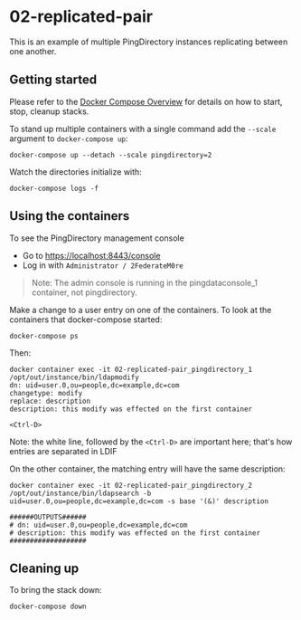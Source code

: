 # 02-replicated-pair

This is an example of multiple PingDirectory instances replicating between one another.

## Getting started

Please refer to the [Docker Compose Overview](../README.md) for details on how to start, stop, cleanup stacks.

To stand up multiple containers with a single command add the `--scale` argument to `docker-compose up`:

`docker-compose up --detach --scale pingdirectory=2`

Watch the directories initialize with:

`docker-compose logs -f`

## Using the containers

To see the PingDirectory management console

* Go to [https://localhost:8443/console](https://localhost:8443/console)
* Log in with `Administrator / 2FederateM0re`

> Note: The admin console is running in the pingdataconsole_1 container, not pingdirectory.

Make a change to a user entry on one of the containers. To look at the containers that docker-compose started:

`docker-compose ps`

Then:

```text
docker container exec -it 02-replicated-pair_pingdirectory_1 /opt/out/instance/bin/ldapmodify
dn: uid=user.0,ou=people,dc=example,dc=com
changetype: modify
replace: description
description: this modify was effected on the first container

<Ctrl-D>
```

Note: the white line, followed by the `<Ctrl-D>` are important here; that's how entries are separated in LDIF

On the other container, the matching entry will have the same description:

```text
docker container exec -it 02-replicated-pair_pingdirectory_2 /opt/out/instance/bin/ldapsearch -b uid=user.0,ou=people,dc=example,dc=com -s base '(&)' description

######OUTPUTS######
# dn: uid=user.0,ou=people,dc=example,dc=com
# description: this modify was effected on the first container
###################
```

## Cleaning up

To bring the stack down:

`docker-compose down`

